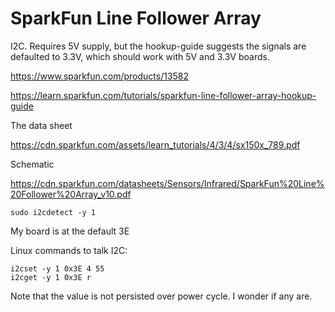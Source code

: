 # SparkFun Line Follower Array

I2C. Requires 5V supply, but the hookup-guide suggests the signals are defaulted to 3.3V, which
should work with 5V and 3.3V boards. 

https://www.sparkfun.com/products/13582

https://learn.sparkfun.com/tutorials/sparkfun-line-follower-array-hookup-guide

The data sheet

https://cdn.sparkfun.com/assets/learn_tutorials/4/3/4/sx150x_789.pdf

Schematic

https://cdn.sparkfun.com/datasheets/Sensors/Infrared/SparkFun%20Line%20Follower%20Array_v10.pdf

```
sudo i2cdetect -y 1
```

My board is at the default 3E

Linux commands to talk I2C:

```
i2cset -y 1 0x3E 4 55
i2cget -y 1 0x3E r
```

Note that the value is not persisted over power cycle. I wonder if any are.



